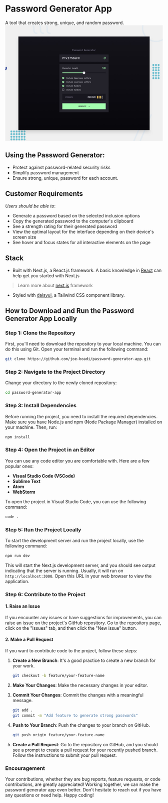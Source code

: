 # Password Generator App

A tool that creates strong, unique, and random password. 
![Preview for the Password generator app](./public/preview.jpg)

## Using the Password Generator:

- Protect against password-related security risks
- Simplify password management
- Ensure strong, unique, password for each account.


## Customer Requirements

_Users should be able to_:

- Generate a password based on the selected inclusion options
- Copy the generated password to the computer's clipboard
- See a strength rating for their generated password
- View the optimal layout for the interface depending on their device's screen size
- See hover and focus states for all interactive elements on the page

## Stack

- Built with Next.js, a React.js framework.
A basic knowledge in [React](https://react.dev) can help get you started with Next.js

> Learn more about [next.js](https://nextjs.org) framework

- Styled with [daisyui](https://daisyui.com), a Tailwind CSS component library.


## How to Download and Run the Password Generator App Locally

### Step 1: Clone the Repository

First, you'll need to download the repository to your local machine. You can do this using Git. Open your terminal and run the following command:

```bash
git clone https://github.com/joe-boadi/password-generator-app.git
```

### Step 2: Navigate to the Project Directory

Change your directory to the newly cloned repository:

```bash
cd password-generator-app
```

### Step 3: Install Dependencies

Before running the project, you need to install the required dependencies. Make sure you have Node.js and npm (Node Package Manager) installed on your machine. Then, run:

```bash
npm install
```

### Step 4: Open the Project in an Editor

You can use any code editor you are comfortable with. Here are a few popular ones:

- **Visual Studio Code (VSCode)**
- **Sublime Text**
- **Atom**
- **WebStorm**

To open the project in Visual Studio Code, you can use the following command:

```bash
code .
```

### Step 5: Run the Project Locally

To start the development server and run the project locally, use the following command:

```bash
npm run dev
```

This will start the Next.js development server, and you should see output indicating that the server is running. Usually, it will run on `http://localhost:3000`. Open this URL in your web browser to view the application.

### Step 6: Contribute to the Project

#### 1. **Raise an Issue**

If you encounter any issues or have suggestions for improvements, you can raise an issue on the project's GitHub repository. Go to the repository page, click on the "Issues" tab, and then click the "New issue" button.

#### 2. **Make a Pull Request**

If you want to contribute code to the project, follow these steps:

1. **Create a New Branch**: It's a good practice to create a new branch for your work.

    ```bash
    git checkout -b feature/your-feature-name
    ```

2. **Make Your Changes**: Make the necessary changes in your editor.
3. **Commit Your Changes**: Commit the changes with a meaningful message.

    ```bash
    git add .
    git commit -m "Add feature to generate strong passwords"
    ```

4. **Push to Your Branch**: Push the changes to your branch on GitHub.

    ```bash
    git push origin feature/your-feature-name
    ```

5. **Create a Pull Request**: Go to the repository on GitHub, and you should see a prompt to create a pull request for your recently pushed branch. Follow the instructions to submit your pull request.

### Encouragement

Your contributions, whether they are bug reports, feature requests, or code contributions, are greatly appreciated! Working together, we can make the password generator app even better. Don't hesitate to reach out if you have any questions or need help. Happy coding!
